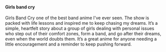 #### Girls band cry

Girls Band Cry one of the best band anime I've ever seen. The show is packed with life lessons and inspired me to keep chasing my dreams. It’s a simple, heartfelt story about a group of girls dealing with personal issues who step out of their comfort zones, form a band, and go after their dreams, even when the world doubts them. It’s a great anime for anyone needing a little encouragement and a reminder to keep pushing forward.
